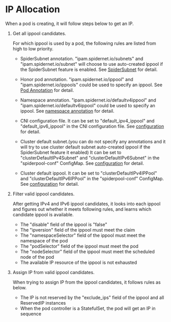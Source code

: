 # IP Allocation

When a pod is creating, it will follow steps below to get an IP.

1. Get all ippool candidates.

    For which ippool is used by a pod, the following rules are listed from high to low priority.

    * SpiderSubnet annotation. "ipam.spidernet.io/subnets" and "ipam.spidernet.io/subnet" will choose to use auto-created ippool if the SpiderSubnet feature is enabled. See [SpiderSubnet](../usage/spider-subnet.md) for detail.

    * Honor pod annotation. "ipam.spidernet.io/ippool" and "ipam.spidernet.io/ippools" could be used to specify an ippool. See [Pod Annotation](../usage/annotation.md) for detail.

    * Namespace annotation. "ipam.spidernet.io/defaultv4ippool" and "ipam.spidernet.io/defaultv6ippool" could be used to specify an ippool. See [namespace annotation](../usage/annotation.md) for detail.

    * CNI configuration file. It can be set to "default_ipv4_ippool" and "default_ipv6_ippool" in the CNI configuration file. See [configuration](../usage/config.md) for detail.

    * Cluster default subnet.(you can do not specify any annotations and it will try to use cluster default subnet auto-created ippool if the SpiderSubnet feature it enabled)
     It can be set to "clusterDefaultIPv4Subnet" and "clusterDefaultIPv6Subnet" in the "spiderpool-conf" ConfigMap. See [configuration](../usage/config.md) for detail.

    * Cluster default ippool.
      It can be set to "clusterDefaultIPv4IPPool" and "clusterDefaultIPv6IPPool" in the "spiderpool-conf" ConfigMap. See [configuration](../usage/config.md) for detail.

2. Filter valid ippool candidates.

    After getting IPv4 and IPv6 ippool candidates, it looks into each ippool and figures out whether it meets following rules, and learns which candidate ippool is available.

    * The "disable" field of the ippool is "false"
    * The "ipversion" field of the ippool must meet the claim
    * The "namespaceSelector" field of the ippool must meet the namespace of the pod
    * The "podSelector" field of the ippool must meet the pod
    * The "nodeSelector" field of the ippool must meet the scheduled node of the pod
    * The available IP resource of the ippool is not exhausted

3. Assign IP from valid ippool candidates.

    When trying to assign IP from the ippool candidates, it follows rules as below.

    * The IP is not reserved by the "exclude_ips" field of the ippool and all ReservedIP instances
    * When the pod controller is a StatefulSet, the pod will get an IP in sequence
